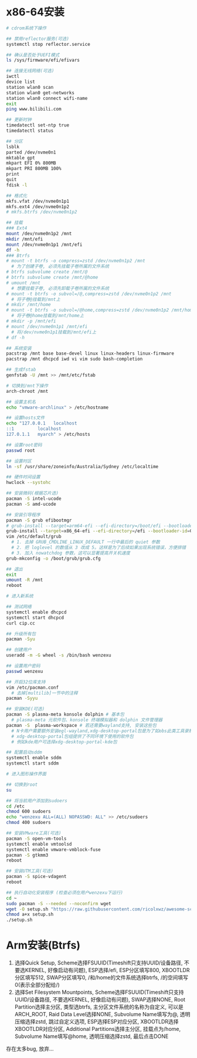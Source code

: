 # x86-64安装

```sh
# cdrom系统下操作

## 禁用reflector服务(可选)
systemctl stop reflector.service

## 确认是否处于UEFI模式
ls /sys/firmware/efi/efivars

## 连接无线网络(可选)
iwctl
device list
station wlan0 scan
station wlan0 get-networks
station wlan0 connect wifi-name
exit
ping www.bilibili.com

## 更新时钟
timedatectl set-ntp true
timedatectl status

## 分区
lsblk
parted /dev/nvme0n1
mktable gpt
mkpart EFI 0% 800MB
mkpart PRI 800MB 100%
print
quit
fdisk -l

## 格式化
mkfs.vfat /dev/nvme0n1p1
mkfs.ext4 /dev/nvme0n1p2
# mkfs.btrfs /dev/nvme0n1p2

## 挂载
### Ext4
mount /dev/nvme0n1p2 /mnt
mkdir /mnt/efi
mount /dev/nvme0n1p1 /mnt/efi
df -h
### Btrfs
# mount -t btrfs -o compress=zstd /dev/nvme0n1p2 /mnt
  # 为了创建子卷, 必须先挂载子卷所属的文件系统
# btrfs subvolume create /mnt/@
# btrfs subvolume create /mnt/@home
# umount /mnt
  # 想要挂载子卷, 必须先卸载子卷所属的文件系统
# mount -t btrfs -o subvol=/@,compress=zstd /dev/nvme0n1p2 /mnt
  # 将子卷@挂载到/mnt上
# mkdir /mnt/home
# mount -t btrfs -o subvol=/@home,compress=zstd /dev/nvme0n1p2 /mnt/home
  # 将子卷@home挂载到/mnt/home上
# mkdir -p /mnt/efi
# mount /dev/nvme0n1p1 /mnt/efi
  # 将/dev/nvme0n1p1挂载到/mnt/efi上
# df -h

## 系统安装
pacstrap /mnt base base-devel linux linux-headers linux-firmware
pacstrap /mnt dhcpcd iwd vi vim sudo bash-completion

## 生成fstab
genfstab -U /mnt >> /mnt/etc/fstab

# 切换到/mnt下操作
arch-chroot /mnt

## 设置主机名
echo "vmware-archlinux" > /etc/hostname

## 设置hosts文件
echo "127.0.0.1   localhost
::1         localhost
127.0.1.1   myarch" > /etc/hosts

## 设置root密码
passwd root

## 设置时区
ln -sf /usr/share/zoneinfo/Australia/Sydney /etc/localtime

## 硬件时间设置
hwclock --systohc

## 安装微码(根据芯片选)
pacman -S intel-ucode
pacman -S amd-ucode

## 安装引导程序
pacman -S grub efibootmgr
# grub-install --target=arm64-efi --efi-directory=/boot/efi --bootloader-id=GRUB
grub-install --target=x86_64-efi --efi-directory=/efi --bootloader-id=GRUB
vim /etc/default/grub
  # 1. 去掉 GRUB_CMDLINE_LINUX_DEFAULT 一行中最后的 quiet 参数
  # 2. 把 loglevel 的数值从 3 改成 5。这样是为了后续如果出现系统错误，方便排错
  # 3. 加入 nowatchdog 参数，这可以显著提高开关机速度
grub-mkconfig -o /boot/grub/grub.cfg

## 退出
exit
umount -R /mnt
reboot

# 进入新系统

## 测试网络
systemctl enable dhcpcd
systemctl start dhcpcd
curl cip.cc

## 升级所有包
pacman -Syu

## 创建用户
useradd -m -G wheel -s /bin/bash wenzexu

## 设置用户密码
passwd wenzexu

## 开启32位库支持
vim /etc/pacman.conf
  # 去掉[multilib]一节中的注释
pacman -Syyu

## 安装KDE(可选)
pacman -S plasma-meta konsole dolphin # 基本包
  # plasma-meta 元软件包、konsole 终端模拟器和 dolphin 文件管理器
pacman -S  plasma-workspace # 若还需要wayland支持, 安装这些包
  # N卡用户需要额外安装egl-wayland,xdg-desktop-portal包是为了如obs此类工具录制屏幕使用
  # xdg-desktop-portal包组提供了不同环境下使用的软件包
  # 例如kde用户可选择xdg-desktop-portal-kde包

## 配置启动sddm
systemctl enable sddm
systemctl start sddm

# 进入图形操作界面

## 切换到root
su

## 将当前用户添加到sudoers
cd /etc
chmod 600 sudoers
echo "wenzexu ALL=(ALL) NOPASSWD: ALL" >> /etc/sudoers
chmod 400 sudoers

## 安装VMware工具(可选)
pacman -S open-vm-tools
systemctl enable vmtoolsd
systemctl enable vmware-vmblock-fuse
pacman -S gtkmm3
reboot

## 安装UTM工具(可选)
pacman -S spice-vdagent
reboot

## 执行自动化安装程序 (检查必须在用户wenzexu下运行)
cd ~
sudo pacman -S --needed --noconfirm wget
wget -O setup.sh "https://raw.githubusercontent.com/ricolxwz/awesome-scripts/master/arch/setup.sh"
chmod a+x setup.sh
./setup.sh
```

# Arm安装(Btrfs)

1. 选择Quick Setup, Scheme选择FSUUID(Timeshift只支持UUID/设备路径, 不要选KERNEL, 好像启动有问题), ESP选择/efi, ESP分区填写800, XBOOTLDR分区填写512, SWAP分区填写0, /和/home的文件系统选择btrfs, /的空间填写0(表示全部分配给/)
2. 选择Set Filesystem Mountpoints, Scheme选择FSUUID(Timeshift只支持UUID/设备路径, 不要选KERNEL, 好像启动有问题), SWAP选择NONE, Root Partition选择主分区, 类型选btrfs, 主分区文件系统的名称为自定义, 可以是ARCH_ROOT, Raid Data Level选择NONE, Subvolume Name填写为@, 透明压缩选择zstd, 跳过自定义选项, ESP选择ESP对应分区, XBOOTLDR选择XBOOTLDR对应分区, Additional Partitions选择主分区, 挂载点为/home, Subvolume Name填写@home, 透明压缩选择zstd, 最后点击DONE

存在太多bug, 放弃...
